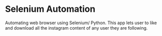 # Selenium Automation

Automating web browser using Selenium/ Python. This app lets user to like and download all the instagram content of any user they are following.